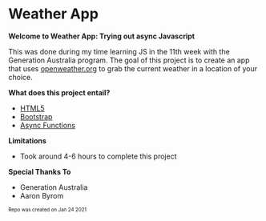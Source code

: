 # Weather App
**Welcome to Weather App:  Trying out async Javascript**

This was done during my time learning JS in the 11th week with the Generation Australia program. The goal of this project is to create an app that uses [openweather.org](https://openweathermap.org/guide) to grab the current weather in a location of your choice.

**What does this project entail?**
-  [HTML5](https://developer.mozilla.org/en-US/docs/Web/Guide/HTML/HTML5)
-  [Bootstrap](https://getbootstrap.com/)
-  [Async Functions](https://developer.mozilla.org/en-US/docs/Web/JavaScript/Reference/Statements/async_function)  

**Limitations**
-   Took around 4-6 hours to complete this project

**Special Thanks To**
-   Generation Australia
-   Aaron Byrom

<sub><sup>Repo was created on Jan 24 2021</sub></sup>
